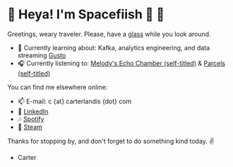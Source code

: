 # 🌊 Heya! I'm Spacefiish 🚀 🐠

Greetings, weary traveler. Please, have a [glass](https://2townsciderhouse.com/cider/made-marion/) while you look around.

- 🌱 Currently learning about: Kafka, analytics engineering, and data streaming [Gusto](https://gusto.com/) <br/>
- 🎧 Currently listening to: [Melody's Echo Chamber (self-titled)](https://open.spotify.com/album/2FKVlcqyS9nzKEHrOzbuwb?si=nV246EYaQAW6Qsc3qRsXhg) & [Parcels (self-titled)](https://open.spotify.com/album/6tNAnVG8xrmMbINuWutrNy?si=wVN1bN5WSDGweyMJXyln1A) <br/>

You can find me elsewhere online:

- 📫 E-mail: c {at} carterlandis {dot} com <br/>
- 🔗 [LinkedIn](https://linkedin.com/in/ccarterlandis) <br/>
- 🎶 [Spotify](https://open.spotify.com/user/c.landis?si=-EeWnQXTTRy28bZgIBCqVA) <br/>
- 👾 [Steam](https://steamcommunity.com/profiles/76561198070756921) <br/>

Thanks for stopping by, and don't forget to do something kind today. ✌️

- Carter